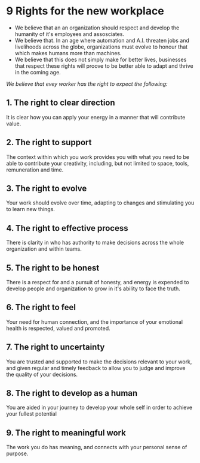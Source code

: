 # 9 Rights for the new workplace

- We believe that an an organization should respect and develop the humanity of it's employees and assosciates. 
- We believe that. In an age where automation and A.I. threaten jobs and livelihoods across the globe, organizations must evolve to honour that which makes humans more than machines.
- We believe that this does not simply make for better lives, businesses that respect these rights will proove to be better able to adapt and thrive in the coming age. 

*We believe that evey worker has the right to expect the following:* 

## 1. The right to clear direction
It is clear how you can apply your energy in a manner that will contribute value.
## 2. The right to support
The context within which you work provides you with what you need to be able to contribute your creativity, including, but not limited to space, tools, remuneration and time. 
## 3. The right to evolve
Your work should evolve over time, adapting to changes and stimulating you to learn new things.
## 4. The right to effective process
There is clarity in who has authority to make decisions across the whole organization and within teams. 
## 5. The right to be honest
There is a respect for and a pursuit of honesty, and energy is expended to develop people and organization to grow in it's ability to face the truth.
## 6. The right to feel
Your need for human connection, and the importance of your emotional health is respected, valued and promoted. 
## 7. The right to uncertainty
You are trusted and supported to make the decisions relevant to your work, and given regular and timely feedback to allow you to judge and improve the quality of your decisions.
## 8. The right to develop as a human
You are aided in your journey to develop your whole self in order to achieve your fullest potential
## 9. The right to meaningful work
The work you do has meaning, and connects with your personal sense of purpose.
